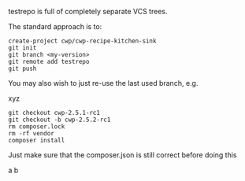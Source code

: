 testrepo is full of completely separate VCS trees.

The standard approach is to:

```
create-project cwp/cwp-recipe-kitchen-sink
git init
git branch <my-version>
git remote add testrepo
git push
```

You may also wish to just re-use the last used branch, e.g.

xyz

```
git checkout cwp-2.5.1-rc1
git checkout -b cwp-2.5.2-rc1
rm composer.lock
rm -rf vendor
composer install
```

Just make sure that the composer.json is still correct before doing this

a
b
